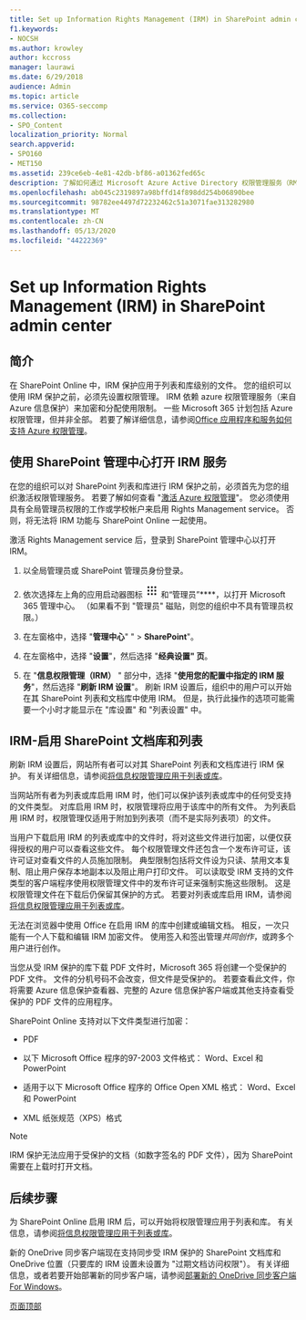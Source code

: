 ```yaml
---
title: Set up Information Rights Management (IRM) in SharePoint admin center
f1.keywords:
- NOCSH
ms.author: krowley
author: kccross
manager: laurawi
ms.date: 6/29/2018
audience: Admin
ms.topic: article
ms.service: O365-seccomp
ms.collection:
- SPO_Content
localization_priority: Normal
search.appverid:
- SPO160
- MET150
ms.assetid: 239ce6eb-4e81-42db-bf86-a01362fed65c
description: 了解如何通过 Microsoft Azure Active Directory 权限管理服务（RMS）使用 SharePoint Online IRM 来保护 SharePoint 列表和文档库。
ms.openlocfilehash: ab045c2319897a98bffd14f898dd254b06890bee
ms.sourcegitcommit: 98782ee4497d72232462c51a3071fae313282980
ms.translationtype: MT
ms.contentlocale: zh-CN
ms.lasthandoff: 05/13/2020
ms.locfileid: "44222369"
---
```

# <a name="set-up-information-rights-management-irm-in-sharepoint-admin-center"></a>Set up Information Rights Management (IRM) in SharePoint admin center

## <a name="introduction"></a>简介

在 SharePoint Online 中，IRM 保护应用于列表和库级别的文件。 您的组织可以使用 IRM 保护之前，必须先设置权限管理。 IRM 依赖 azure 权限管理服务（来自 Azure 信息保护）来加密和分配使用限制。 一些 Microsoft 365 计划包括 Azure 权限管理，但并非全部。 若要了解详细信息，请参阅[Office 应用程序和服务如何支持 Azure 权限管理](https://docs.microsoft.com/azure/information-protection/understand-explore/office-apps-services-support)。
  
## <a name="turn-on-irm-service-using-sharepoint-admin-center"></a>使用 SharePoint 管理中心打开 IRM 服务

在您的组织可以对 SharePoint 列表和库进行 IRM 保护之前，必须首先为您的组织激活权限管理服务。 若要了解如何查看 "[激活 Azure 权限管理](https://docs.microsoft.com/information-protection/deploy-use/activate-service)"。 您必须使用具有全局管理员权限的工作或学校帐户来启用 Rights Management service。 否则，将无法将 IRM 功能与 SharePoint Online 一起使用。
  
激活 Rights Management service 后，登录到 SharePoint 管理中心以打开 IRM。
  
1. 以全局管理员或 SharePoint 管理员身份登录。
    
2. 依次选择左上角的应用启动器图标 ![Office 365 中的应用启动器图标](../media/e5aee650-c566-4100-aaad-4cc2355d909f.png) 和“管理员”****，以打开 Microsoft 365 管理中心。 （如果看不到 "管理员" 磁贴，则您的组织中不具有管理员权限。） 
    
3. 在左窗格中，选择 "**管理中心**" " \> **SharePoint**"。
    
4. 在左窗格中，选择 "**设置**"，然后选择 "**经典设置" 页**。
    
5. 在 "**信息权限管理（IRM）** " 部分中，选择 "**使用您的配置中指定的 IRM 服务**"，然后选择 "**刷新 IRM 设置**"。 刷新 IRM 设置后，组织中的用户可以开始在其 SharePoint 列表和文档库中使用 IRM。 但是，执行此操作的选项可能需要一个小时才能显示在 "库设置" 和 "列表设置" 中。
    
## <a name="irm-enable-sharepoint-document-libraries-and-lists"></a>IRM-启用 SharePoint 文档库和列表
<a name="__toc220831191"> </a>

刷新 IRM 设置后，网站所有者可以对其 SharePoint 列表和文档库进行 IRM 保护。 有关详细信息，请参阅[将信息权限管理应用于列表或库](apply-irm-to-a-list-or-library.md)。
  
当网站所有者为列表或库启用 IRM 时，他们可以保护该列表或库中的任何受支持的文件类型。 对库启用 IRM 时，权限管理将应用于该库中的所有文件。 为列表启用 IRM 时，权限管理仅适用于附加到列表项（而不是实际列表项）的文件。
  
当用户下载启用 IRM 的列表或库中的文件时，将对这些文件进行加密，以便仅获得授权的用户可以查看这些文件。 每个权限管理文件还包含一个发布许可证，该许可证对查看文件的人员施加限制。 典型限制包括将文件设为只读、禁用文本复制、阻止用户保存本地副本以及阻止用户打印文件。 可以读取受 IRM 支持的文件类型的客户端程序使用权限管理文件中的发布许可证来强制实施这些限制。 这是权限管理文件在下载后仍保留其保护的方式。 若要对列表或库启用 IRM，请参阅[将信息权限管理应用于列表或库](apply-irm-to-a-list-or-library.md)。
  
无法在浏览器中使用 Office 在启用 IRM 的库中创建或编辑文档。 相反，一次只能有一个人下载和编辑 IRM 加密文件。 使用签入和签出管理*共同创作*，或跨多个用户进行创作。 
  
当您从受 IRM 保护的库下载 PDF 文件时，Microsoft 365 将创建一个受保护的 PDF 文件。 文件的分机号码不会改变，但文件是受保护的。 若要查看此文件，你将需要 Azure 信息保护查看器、完整的 Azure 信息保护客户端或其他支持查看受保护的 PDF 文件的应用程序。 
  
SharePoint Online 支持对以下文件类型进行加密：
  
- PDF
    
- 以下 Microsoft Office 程序的97-2003 文件格式： Word、Excel 和 PowerPoint
    
- 适用于以下 Microsoft Office 程序的 Office Open XML 格式： Word、Excel 和 PowerPoint
    
- XML 纸张规范（XPS）格式
 
> [!NOTE]
> IRM 保护无法应用于受保护的文档（如数字签名的 PDF 文件），因为 SharePoint 需要在上载时打开文档。 

## <a name="next-steps"></a>后续步骤
<a name="__toc220831191"> </a>

为 SharePoint Online 启用 IRM 后，可以开始将权限管理应用于列表和库。 有关信息，请参阅[将信息权限管理应用于列表或库](apply-irm-to-a-list-or-library.md)。
  
新的 OneDrive 同步客户端现在支持同步受 IRM 保护的 SharePoint 文档库和 OneDrive 位置（只要库的 IRM 设置未设置为 "过期文档访问权限"）。 有关详细信息，或者若要开始部署新的同步客户端，请参阅[部署新的 OneDrive 同步客户端 For Windows](https://docs.microsoft.com/onedrive/deploy-on-windows)。
  
[页面顶部](#introduction)  
